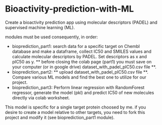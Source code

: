 # Bioactivity-prediction-with-ML
Create a bioactivity prediction app using molecular descriptors (PADEL) and supervised machine learning (ML).

modules must be used consequently, in order:
- bioprediction_part1: search data for a specific target on Chembl database and make a dataframe, collect IC50 and SMILES values and calculate molecular descriptors by PADEL. Set descriptors as x and pIC50 as y. ** before closing the colab page (part1) you must save on your computer (or in google drive) dataset_with_padel_pIC50.csv file **.
- bioprediction_part2:  ** upload dataset_with_padel_pIC50.csv file **. Compare various ML models and find the best one to utilize for our project.
- bioprediction_part3: Perform linear regression with RandomForest regressor, generate the model (pkl) and predict IC50 of new molecules directly via colab worksheet.

This model is specific for a single target protein choosed by me. if you desire to create a model relative to other targets, you need to fork this project and modify it (see bioprediction_part1 module).
